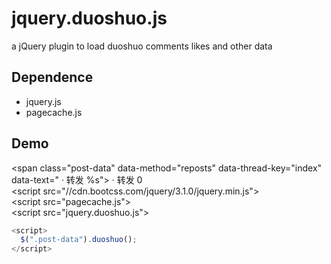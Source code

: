 # jquery.duoshuo.js
a jQuery plugin to load duoshuo comments likes and other data

## Dependence

* jquery.js
* pagecache.js

## Demo

\<span class="post-data" data-method="reposts" data-thread-key="index" data-text=" · 转发 %s"> · 转发 0</span>  
\<script src="//cdn.bootcss.com/jquery/3.1.0/jquery.min.js"></script>  
\<script src="pagecache.js"></script>  
\<script src="jquery.duoshuo.js"></script>  
```javascript
<script>
  $(".post-data").duoshuo();
</script>
```
